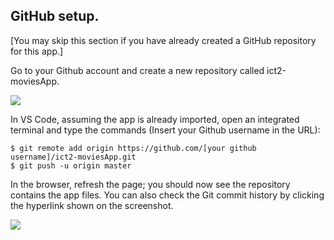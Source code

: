 ## GitHub setup.

[You may skip this section if you have already created a GitHub repository for this app.]

Go to your Github account and create a new repository called ict2-moviesApp. 

![][github]

In VS Code, assuming the app is already imported, open an integrated terminal and type the commands (Insert your Github username in the URL):
~~~
$ git remote add origin https://github.com/[your github username]/ict2-moviesApp.git
$ git push -u origin master
~~~
In the browser, refresh the page; you should now see the repository contains the app files. You can also check the Git commit history by clicking the hyperlink shown on the screenshot.

![][repo]

[github]: ./img/github.png
[repo]: ./img/repo.png